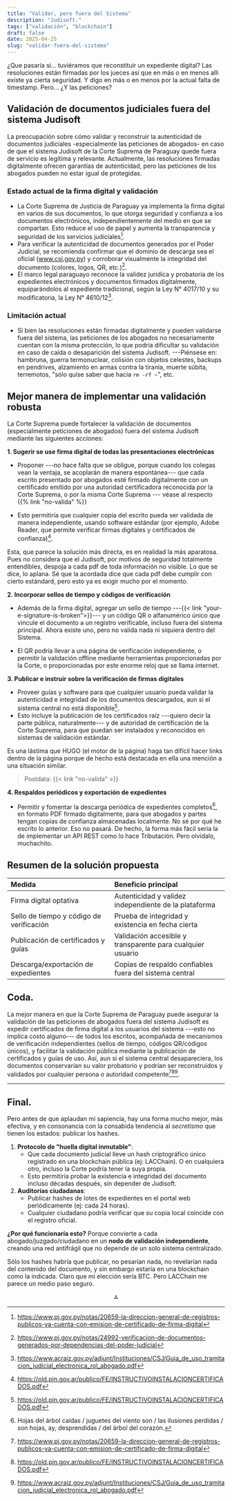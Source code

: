 ```yaml
---
title: "Validar, pero fuera del Sistema"
description: "Judisoft."
tags: ["validación", "blockchain"]
draft: false
date: 2025-04-25
slug: "validar-fuera-del-sistema"
---
```


¿Que pasaría si... tuviéramos que reconstituir un expediente digital? Las resoluciones están firmadas por los jueces así que en más o en menos alli existe ya cierta seguridad. Y digo en más o en menos por la actual falta de timestamp. Pero... ¿Y las peticiones?


## Validación de documentos judiciales fuera del sistema Judisoft

La preocupación sobre cómo validar y reconstruir la autenticidad de documentos judiciales -especialmente las peticiones de abogados- en caso de que el sistema Judisoft de la Corte Suprema de Paraguay quede fuera de servicio es legítima y relevante. Actualmente, las resoluciones firmadas digitalmente ofrecen garantías de autenticidad, pero las peticiones de los abogados pueden no estar igual de protegidas.

### Estado actual de la firma digital y validación

- La Corte Suprema de Justicia de Paraguay ya implementa la firma digital en varios de sus documentos, lo que otorga seguridad y confianza a los documentos electrónicos, independientemente del medio en que se compartan. Esto reduce el uso de papel y aumenta la transparencia y seguridad de los servicios judiciales[^2].
- Para verificar la autenticidad de documentos generados por el Poder Judicial, se recomienda confirmar que el dominio de descarga sea el oficial (www.csj.gov.py) y corroborar visualmente la integridad del documento (colores, logos, QR, etc.)[^3].
- El marco legal paraguayo reconoce la validez jurídica y probatoria de los expedientes electrónicos y documentos firmados digitalmente, equiparándolos al expediente tradicional, según la Ley N° 4017/10 y su modificatoria, la Ley N° 4610/12[^7].


### Limitación actual

- Si bien las resoluciones están firmadas digitalmente y pueden validarse fuera del sistema, las peticiones de los abogados no necesariamente cuentan con la misma protección, lo que podría dificultar su validación en caso de caída o desaparición del sistema Judisoft. ---Piénsese en: hambruna, guerra termonuclear, colisión con objetos celestes, backups en pendrives, alzamiento en armas contra la tiranía, muerte súbita, terremotos, "sólo quise saber que hacía `rm -rf ~`", etc.


## Mejor manera de implementar una validación robusta

La Corte Suprema puede fortalecer la validación de documentos (especialmente peticiones de abogados) fuera del sistema Judisoft mediante las siguientes acciones:

**1. Sugerir se use firma digital de todas las presentaciones electrónicas**

- Proponer ---no hace falta que se obligue, porque cuando los colegas vean la ventaja, se acoplarán de manera espontánea--- que cada escrito presentado por abogados esté firmado digitalmente con un certificado emitido por una autoridad certificadora reconocida por la Corte Suprema, o por la misma Corte Suprema --- véase al respecto {{% link "no-valida" %}}

- Esto permitiría que cualquier copia del escrito pueda ser validada de manera independiente, usando software estándar (por ejemplo, Adobe Reader, que permite verificar firmas digitales y certificados de confianza)[^4].

Esta, que parece la solución más directa,  es en realidad la más aparatosa. Pues no considera que el Judisoft, por motivos de seguridad totalmente entendibles, despoja a cada pdf de toda información no visible. Lo que se dice, lo aplana. Sé que la acordada dice que cada pdf debe cumplir con cierto estándard, pero esto ya es exigir mucho por el momento.

**2. Incorporar sellos de tiempo y códigos de verificación**

- Además de la firma digital, agregar un sello de tiempo ---{{< link "your-e-signature-is-broken">}}--- y un código QR o alfanumérico único que vincule el documento a un registro verificable, incluso fuera del sistema principal. Ahora existe uno, pero no valida nada ni siquiera dentro del Sistema.

- El QR podría llevar a una página de verificación independiente, o permitir la validación offline mediante herramientas proporcionadas por la Corte, o proporcionadas por este enorme reloj que se llama internet.

**3. Publicar e instruir sobre la verificación de firmas digitales**

- Proveer guías y software para que cualquier usuario pueda validar la autenticidad e integridad de los documentos descargados, aun si el sistema central no está disponible[^4].
- Esto incluye la publicación de los certificados raíz ---quiero decir la parte pública, naturalmente--- y de autoridad de certificación de la Corte Suprema, para que puedan ser instalados y reconocidos en sistemas de validación estándar.

Es una lástima que HUGO (el motor de la página) haga tan difícil hacer links dentro de la página porque de hecho está destacada en ella una mención a una situación similar.

> Postdata: {{< link "no-valida" >}}

**4. Respaldos periódicos y exportación de expedientes**

- Permitir y fomentar la descarga periódica de expedientes completos[^a], en formato PDF firmado digitalmente, para que abogados y partes tengan copias de confianza almacenadas localmente. No sé por qué he escrito lo anterior. Eso no pasará. De hecho, la forma más fácil sería la de implementar un API REST como lo hace Tributación. Pero olvídalo, muchachito.

[^a]: Hojas del árbol caídas / juguetes del viento son / las ilusiones perdidas / son hojas, ay, desprendidas / del árbol del corazón.

## Resumen de la solución propuesta

| Medida | Beneficio principal |
| :-- | :-- |
| Firma digital optativa | Autenticidad y validez independiente de la plataforma |
| Sello de tiempo y código de verificación | Prueba de integridad y existencia en fecha cierta |
| Publicación de certificados y guías | Validación accesible y transparente para cualquier usuario |
| Descarga/exportación de expedientes | Copias de respaldo confiables fuera del sistema central |

## Coda.

La mejor manera en que la Corte Suprema de Paraguay puede asegurar la validación de las peticiones de abogados fuera del sistema Judisoft es expedir certificados de firma digital a los usuarios del sistema ---esto no implica costo alguno--- de todos los escritos, acompañada de mecanismos de verificación independientes (sellos de tiempo, códigos QR/códigos únicos), y facilitar la validación pública mediante la publicación de certificados y guías de uso. Así, aun si el sistema central desapareciera, los documentos conservarían su valor probatorio y podrían ser reconstruidos y validados por cualquier persona o autoridad competente[^2][^4][^7].

---

## Final.

Pero antes de que aplaudan mi sapiencia, hay una forma mucho mejor, más efectiva, y en consonancia con la consabida tendencia al _secretismo_ que tienen los estados: publicar los hashes.


1. **Protocolo de "huella digital inmutable"**:
    - Que cada documento judicial lleve un hash criptográfico único registrado en una blockchain pública (ej: LACChain). O en cualquiera otro, incluso la Corte podría tener la suya propia.
    - Esto permitiría probar la existencia e integridad del documento incluso décadas después, sin depender de Judisoft.
1. **Auditorías ciudadanas**:
    - Publicar hashes de lotes de expedientes en el portal web periódicamente (ej: cada 24 horas).
    - Cualquier ciudadano podría verificar que su copia local coincide con el registro oficial.

**¿Por qué funcionaría esto?** Porque convierte a cada abogado/juzgado/ciudadano en un **nodo de validación independiente**, creando una red antifrágil que no depende de un solo sistema centralizado.

Sólo los hashes habría que publicar, no pesarían nada, no revelarían nada del contenido del documento, y sin embargo estaría en una blockchain como la indicada. Claro que mi elección sería BTC. Pero LACChain me parece un medio paso seguro.

<div style="text-align: center">⁂</div>

[^1]: https://www.csj.gov.py

[^2]: https://www.pj.gov.py/notas/20659-la-direccion-general-de-registros-publicos-ya-cuenta-con-emision-de-certificado-de-firma-digital

[^3]: https://www.pj.gov.py/notas/24992-verificacion-de-documentos-generados-por-dependencias-del-poder-judicial

[^4]: https://old.pjn.gov.ar/publico/FE/INSTRUCTIVOINSTALACIONCERTIFICADOS.pdf

[^5]: https://www.pj.gov.py/notas/26838-sistema-judisoft-y-oficio-judicial-electronicos-vigentes-en-la-circunscripcion-de-alto-paraguay

[^6]: https://www.pj.gov.py/contenido/1436-tramite-judicial-electronico/1436

[^7]: https://www.acraiz.gov.py/adjunt/Instituciones/CSJ/Guia_de_uso_tramitacion_judicial_electronica_rol_abogado.pdf

[^8]: https://www.instagram.com/poderjudicialpy/reel/DAYY4D-MQIt/?locale=de

[^9]: https://www.pj.gov.py/images/contenido/acordadas/acordada1268.pdf

[^10]: https://www.pj.gov.py/notas/24965-recomendaciones-para-verificar-la-legitimidad-de-documentos-generados-por-dependencias-del-poder-judicial

[^11]: https://www.csj.gov.py/gestion/ayuda/ayuda_de_uso_del_sistema_mesa_entrada_en_linea.pdf

[^12]: https://www.mef.gov.py/sites/default/files/2025-01/13 01 Corte Suprema de Justicia_0.pdf

[^13]: https://www.pj.gov.py/images/contenido/acordadas/acordada1108.pdf

[^14]: https://www.pj.gov.py/notas/18718-disponen-la-verificacion-de-documentos-que-cuentan-con-codigo-qr

[^15]: https://www.pj.gov.py/images/contenido/dtic/tje-marco-normativo/acordada_1107.pdf

[^16]: https://www.pj.gov.py/notas/16281-firma-digital-para-resoluciones-de-juzgados-de-capital

[^17]: https://www.csj.gov.py/informesjudiciales/

[^18]: https://www.csj.gov.py/web/portal/preguntasfrecuentes

[^19]: https://www.pj.gov.py/contenido/1436-tramite-judicial-electronico/1438

[^20]: https://www.youtube.com/